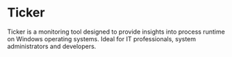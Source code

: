 # Ticker
Ticker is a monitoring tool designed to provide insights into process runtime on Windows operating systems. Ideal for IT professionals, system administrators and developers.

